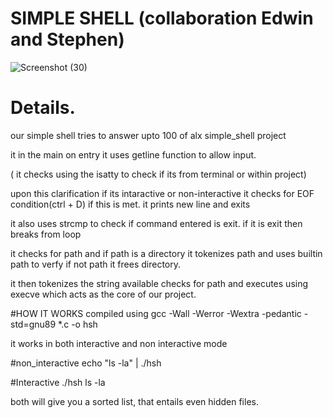 # SIMPLE SHELL (collaboration Edwin and Stephen)

![Screenshot (30)](https://github.com/pepe-sm/simple_shell/assets/52682563/b8632583-9a67-4910-9cfb-41cc153fb38f)

# Details.

our simple shell tries to answer upto 100 of alx simple_shell project



it in the main 
on entry it uses getline function to allow input.

( it checks using the isatty to check if its from terminal or within project)


upon this clarification if its intaractive or non-interactive
it checks for EOF condition(ctrl + D) if this is met. it prints new line and exits

it also uses strcmp to check if command entered is exit. 
if it is exit then breaks from loop 

it checks for path and if path is a directory it tokenizes path and uses builtin path to verfy
if not path it frees directory.

it then tokenizes the string available
checks for path 
and executes using execve which acts as the core of our project.

#HOW IT WORKS
compiled using 
gcc -Wall -Werror -Wextra -pedantic -std=gnu89 *.c -o hsh


it works in both interactive and non interactive mode

#non_interactive
echo "ls -la" | ./hsh

#Interactive
./hsh
ls -la

both will give you a sorted list, that entails even hidden files.

#
